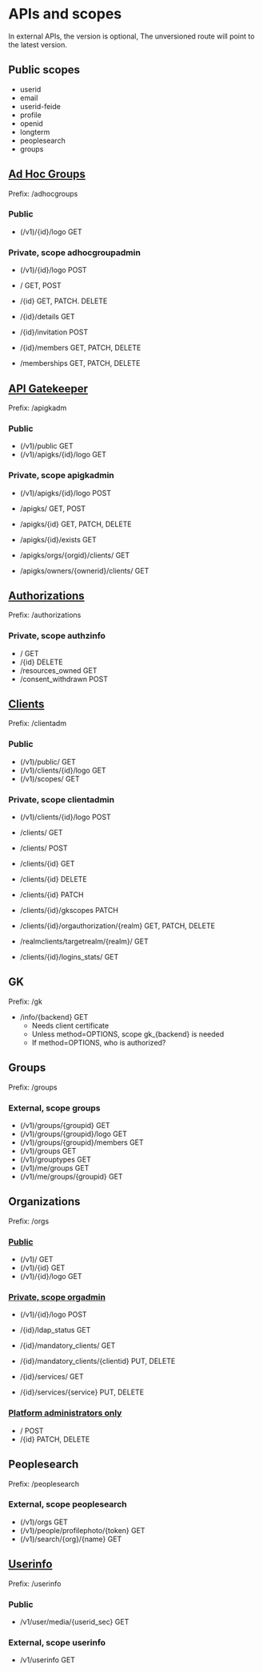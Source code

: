 APIs and scopes
===============

In external APIs, the version is optional, The unversioned route will
point to the latest version.

Public scopes
-------------

- userid
- email
- userid-feide
- profile
- openid
- longterm
- peoplesearch
- groups


[Ad Hoc Groups](adhocgroupadm.md)
---------------------------------

Prefix: /adhocgroups

### Public

- (/v1)/{id}/logo GET

### Private, scope adhocgroupadmin

- (/v1)/{id}/logo POST

- / GET, POST
- /{id} GET, PATCH. DELETE
- /{id}/details GET
- /{id}/invitation POST
- /{id}/members GET, PATCH, DELETE
- /memberships GET, PATCH, DELETE
  

[API Gatekeeper](apigkadm.md)
-----------------------------

Prefix: /apigkadm

### Public

- (/v1)/public GET
- (/v1)/apigks/{id}/logo GET

### Private, scope apigkadmin

- (/v1)/apigks/{id}/logo POST

- /apigks/ GET, POST
- /apigks/{id} GET, PATCH, DELETE
- /apigks/{id}/exists GET
- /apigks/orgs/{orgid}/clients/ GET
- /apigks/owners/{ownerid}/clients/ GET


[Authorizations](authorizations.md)
-----------------------------------

Prefix: /authorizations

### Private, scope authzinfo

- / GET
- /{id} DELETE
- /resources_owned GET
- /consent_withdrawn POST

[Clients](clientadm.md)
-----------------------

Prefix: /clientadm

###  Public

- (/v1)/public/ GET
- (/v1)/clients/{id}/logo GET
- (/v1)/scopes/ GET

### Private, scope clientadmin

- (/v1)/clients/{id}/logo POST

- /clients/ GET
- /clients/ POST
- /clients/{id} GET
- /clients/{id} DELETE
- /clients/{id} PATCH
- /clients/{id}/gkscopes PATCH
- /clients/{id}/orgauthorization/{realm} GET, PATCH, DELETE
- /realmclients/targetrealm/{realm}/ GET
- /clients/{id}/logins_stats/ GET

GK
--

Prefix: /gk

- /info/{backend} GET
  - Needs client certificate
  - Unless method=OPTIONS, scope gk_{backend} is needed
  - If method=OPTIONS, who is authorized?


Groups
------

Prefix: /groups

### External, scope groups

- (/v1)/groups/{groupid} GET
- (/v1)/groups/{groupid}/logo GET
- (/v1)/groups/{groupid}/members GET
- (/v1)/groups GET
- (/v1)/grouptypes GET
- (/v1)/me/groups GET
- (/v1)/me/groups/{groupid} GET


Organizations
-------------

Prefix: /orgs

### [Public](org.md)

- (/v1)/ GET
- (/v1)/{id} GET
- (/v1)/{id}/logo GET

### [Private, scope orgadmin](orgadmin.md)

- (/v1)/{id}/logo POST

- /{id}/ldap_status GET
- /{id}/mandatory_clients/ GET
- /{id}/mandatory_clients/{clientid} PUT, DELETE
- /{id}/services/ GET
- /{id}/services/{service} PUT, DELETE

### [Platform administrators only](orgadmin.md)

- / POST
- /{id} PATCH, DELETE


Peoplesearch
------------

Prefix: /peoplesearch


### External, scope peoplesearch

- (/v1)/orgs GET
- (/v1)/people/profilephoto/{token} GET
- (/v1)/search/{org}/{name} GET


[Userinfo](userinfo.md)
-----------------------

Prefix: /userinfo

### Public

- /v1/user/media/{userid_sec} GET

### External, scope userinfo

- /v1/userinfo GET
